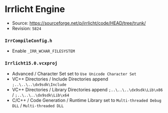 # Irrlicht Engine

* Source: https://sourceforge.net/p/irrlicht/code/HEAD/tree/trunk/
* Revision: `5824`

### `IrrCompileConfig.h`

* Enable `_IRR_WCHAR_FILESYSTEM`

### `Irrlicht15.0.vcxproj`

* Advanced / Character Set set to `Use Unicode Character Set`
* VC++ Directories / Include Directories append `;..\..\..\dx9sdk\Include`
* VC++ Directories / Library Directories append `;..\..\..\dx9sdk\Lib\x86` / `;..\..\..\dx9sdk\Lib\x64`
* C/C++ / Code Generation / Runtime Library set to `Multi-threaded Debug DLL` / `Multi-threaded DLL`
